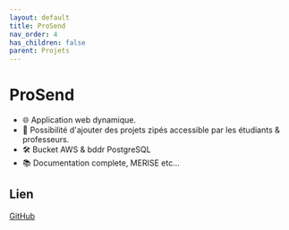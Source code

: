```yaml
---
layout: default
title: ProSend
nav_order: 4
has_children: false
parent: Projets
---
```


# ProSend

* 🌐 Application web dynamique.
* 📝 Possibilité d'ajouter des projets zipés accessible par les étudiants & professeurs.
* 🛠️ Bucket AWS & bddr PostgreSQL
* 📚 Documentation complete, MERISE etc...

## Lien 

[GitHub](https://github.com/UnityWeb-Dev)
